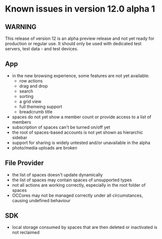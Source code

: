 #  Known issues in version 12.0 alpha 1

## WARNING

This release of version 12 is an alpha preview release and not yet ready for production or regular use.
It should only be used with dedicated test servers, test data - and test devices.

## App
- in the new browsing experience, some features are not yet available:
	- row actions
	- drag and drop
	- search
	- sorting
	- a grid view
	- full themeing support
	- breadcrumb title
- spaces do not yet show a member count or provide access to a list of members
- subscription of spaces can't be turned on/off yet
- the root of spaces-based accounts is not yet shown as hierarchic sidebar
- support for sharing is widely untested and/or unavailable in the alpha
- photo/media uploads are broken

## File Provider
- the list of spaces doesn't update dynamically
- the list of spaces may contain spaces of unsupported types
- not all actions are working correctly, especially in the root folder of spaces
- OCCores may not be managed correctly under all circumstances, causing undefined behaviour

## SDK
- local storage consumed by spaces that are then deleted or inactivated is not reclaimed
